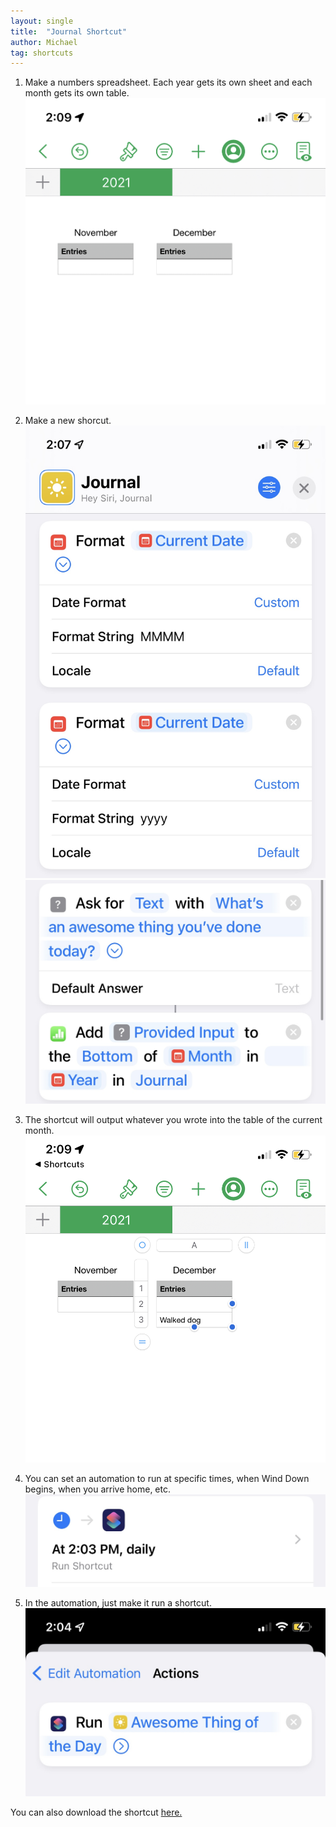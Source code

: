 ```yaml
---
layout: single
title:  "Journal Shortcut"
author: Michael
tag: shortcuts
---
```

1. Make a numbers spreadsheet. Each year gets its own sheet and each month gets its own table.
![Numbers file](/assets/shortcuts/Journal/numbersfile.jpeg)

2. Make a new shorcut.
![Format date](/assets/shortcuts/Journal/formatdates.jpeg)
![Ask for input and output to numbers](/assets/shortcuts/Journal/askthenoutput.jpeg)

3. The shortcut will output whatever you wrote into the table of the current month.
![Numbers file updated](/assets/shortcuts/Journal/numbersfileupdated.jpeg)

4. You can set an automation to run at specific times, when Wind Down begins, when you arrive home, etc.
![Automation](/assets/shortcuts/Journal/automation.jpeg)

4. In the automation, just make it run a shortcut.
![Run shortcut](/assets/shortcuts/Journal/runshortcut.jpeg)

You can also download the shortcut [here.](https://www.icloud.com/shortcuts/8fcb3f11dc164e70815e80b646c485f7)
